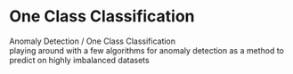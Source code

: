 # One Class Classification
Anomaly Detection / One Class Classification \
playing around with a few algorithms for anomaly detection as a method to predict on highly imbalanced datasets 
